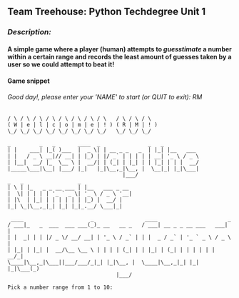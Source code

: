 ## Team Treehouse: Python Techdegree Unit 1
### _Description:_
#### A simple game where a player (human) attempts to *guesstimate* a number within a certain range and records the least amount of guesses taken by a user so we could attempt to beat it!

#### Game snippet
###### Good day!, please enter your 'NAME' to start (or QUIT to exit): RM
 ``` _   _   _   _   _   _   _   _     _   _   _
 / \ / \ / \ / \ / \ / \ / \ / \   / \ / \ / \
( W | e | l | c | o | m | e | ! ) ( R | M | ! )
 \_/ \_/ \_/ \_/ \_/ \_/ \_/ \_/   \_/ \_/ \_/

 _         _   _       ____  _               _   _
| |    ___| |_( )___  |  _ \| | __ _ _   _  | |_| |__   ___
| |   / _ \ __|// __| | |_) | |/ _` | | | | | __| '_ \ / _ \
| |__|  __/ |_  \__ \ |  __/| | (_| | |_| | | |_| | | |  __/
|_____\___|\__| |___/ |_|   |_|\__,_|\__, |  \__|_| |_|\___|
                                     |___/
 _   _                 _
| \ | |_   _ _ __ ___ | |__   ___ _ __
|  \| | | | | '_ ` _ \| '_ \ / _ \ '__|
| |\  | |_| | | | | | | |_) |  __/ |
|_| \_|\__,_|_| |_| |_|_.__/ \___|_|

  ____                     _                ____                      _
 / ___|_   _  ___  ___ ___(_)_ __   __ _   / ___| __ _ _ __ ___   ___| |
| |  _| | | |/ _ \/ __/ __| | '_ \ / _` | | |  _ / _` | '_ ` _ \ / _ \ |
| |_| | |_| |  __/\__ \__ \ | | | | (_| | | |_| | (_| | | | | | |  __/_|
 \____|\__,_|\___||___/___/_|_| |_|\__, |  \____|\__,_|_| |_| |_|\___(_)
                                   |___/

Pick a number range from 1 to 10:
